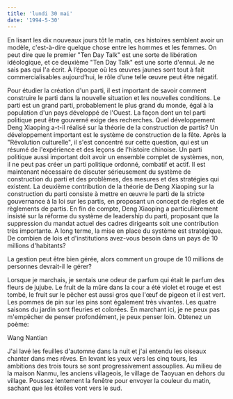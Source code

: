 ```yaml
---
title: 'lundi 30 mai'
date: '1994-5-30'
---
```


En lisant les dix nouveaux jours tôt le matin, ces histoires semblent avoir un modèle, c'est-à-dire quelque chose entre les hommes et les femmes. On peut dire que le premier "Ten Day Talk" est une sorte de libération idéologique, et ce deuxième "Ten Day Talk" est une sorte d'ennui. Je ne sais pas qui l'a écrit. À l’époque où les œuvres jaunes sont tout à fait commercialisables aujourd’hui, le rôle d’une telle œuvre peut être négatif.

Pour étudier la création d'un parti, il est important de savoir comment construire le parti dans la nouvelle situation et les nouvelles conditions. Le parti est un grand parti, probablement le plus grand du monde, égal à la population d'un pays développé de l'Ouest. La façon dont un tel parti politique peut être gouverné exige des recherches. Quel développement Deng Xiaoping a-t-il réalisé sur la théorie de la construction de partis? Un développement important est le système de construction de la fête. Après la "Révolution culturelle", il s'est concentré sur cette question, qui est un résumé de l'expérience et des leçons de l'histoire chinoise. Un parti politique aussi important doit avoir un ensemble complet de systèmes, non, il ne peut pas créer un parti politique ordonné, combatif et actif. Il est maintenant nécessaire de discuter sérieusement du système de construction du parti et des problèmes, des mesures et des stratégies qui existent. La deuxième contribution de la théorie de Deng Xiaoping sur la construction du parti consiste à mettre en œuvre le parti de la stricte gouvernance à la loi sur les partis, en proposant un concept de règles et de règlements de partis. En fin de compte, Deng Xiaoping a particulièrement insisté sur la réforme du système de leadership du parti, proposant que la suppression du mandat actuel des cadres dirigeants soit une contribution très importante. A long terme, la mise en place du système est stratégique. De combien de lois et d'institutions avez-vous besoin dans un pays de 10 millions d'habitants?

La gestion peut être bien gérée, alors comment un groupe de 10 millions de personnes devrait-il le gérer?

Lorsque je marchais, je sentais une odeur de parfum qui était le parfum des fleurs de jujube. Le fruit de la mûre dans la cour a été violet et rouge et est tombé, le fruit sur le pêcher est aussi gros que l'œuf de pigeon et il est vert. Les pommes de pin sur les pins sont également très vivantes. Les quatre saisons du jardin sont fleuries et colorées. En marchant ici, je ne peux pas m'empêcher de penser profondément, je peux penser loin. Obtenez un poème:

Wang Nantian

J'ai lavé les feuilles d'automne dans la nuit et j'ai entendu les oiseaux chanter dans mes rêves. En levant les yeux vers les cinq tours, les ambitions des trois tours se sont progressivement assouplies. Au milieu de la maison Nanmu, les anciens villageois, le village de Taoyuan en dehors du village. Poussez lentement la fenêtre pour envoyer la couleur du matin, sachant que les étoiles vont vers le sud.

